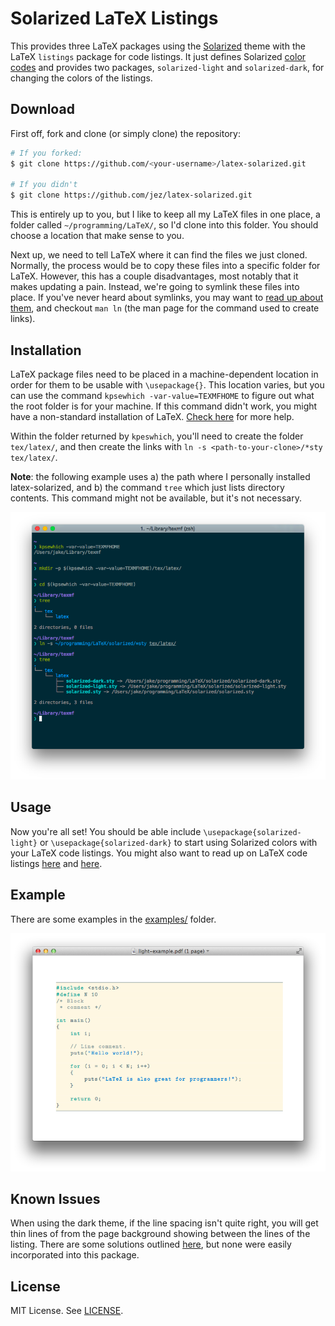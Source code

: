 # Solarized LaTeX Listings

This provides three LaTeX packages using the [Solarized][solarized] theme with the LaTeX `listings` package for code listings. It just defines Solarized [color codes][colors] and provides two packages, `solarized-light` and `solarized-dark`, for changing the colors of the listings.

## Download

First off, fork and clone (or simply clone) the repository:

```bash
# If you forked:
$ git clone https://github.com/<your-username>/latex-solarized.git

# If you didn't
$ git clone https://github.com/jez/latex-solarized.git
```

This is entirely up to you, but I like to keep all my LaTeX files in one place, a folder called `~/programming/LaTeX/`, so I'd clone into this folder. You should choose a location that make sense to you.

Next up, we need to tell LaTeX where it can find the files we just cloned. Normally, the process would be to copy these files into a specific folder for LaTeX. However, this has a couple disadvantages, most notably that it makes updating a pain. Instead, we're going to symlink these files into place. If you've never heard about symlinks, you may want to [read up about them][symlinks], and checkout `man ln` (the man page for the command used to create links).

## Installation

LaTeX package files need to be placed in a machine-dependent location in order for them to be usable with `\usepackage{}`. This location varies, but you can use the command `kpsewhich -var-value=TEXMFHOME` to figure out what the root folder is for your machine. If this command didn't work, you might have a non-standard installation of LaTeX. [Check here][latex-packages] for more help.

Within the folder returned by `kpeswhich`, you'll need to create the folder `tex/latex/`, and then create the links with `ln -s <path-to-your-clone>/*sty tex/latex/`.

__Note__: the following example uses a) the path where I personally installed latex-solarized, and b) the command `tree` which just lists directory contents. This command might not be available, but it's not necessary.

![Installation](images/installation.png)

## Usage

Now you're all set! You should be able include `\usepackage{solarized-light}` or `\usepackage{solarized-dark}` to start using Solarized colors with your LaTeX code listings. You might also want to read up on LaTeX code listings [here][wiki] and [here][manual].

## Example

There are some examples in the [examples/](examples) folder.

![Light example](images/light-example.png)

## Known Issues

When using the dark theme, if the line spacing isn't quite right, you will get thin lines of from the page background showing between the lines of the listing. There are some solutions outlined [here][lines], but none were easily incorporated into this package.

## License

MIT License. See [LICENSE](LICENSE).

[solarized]: http://ethanschoonover.com/solarized
[colors]: solarized.sty
[symlinks]: https://kb.iu.edu/d/abbe
[latex-packages]: http://tex.stackexchange.com/a/1167
[lines]: http://stackoverflow.com/questions/3374151/stripes-in-background-color-drawn-by-listings-package
[wiki]: http://en.wikibooks.org/wiki/LaTeX/Source_Code_Listings
[manual]: http://texdoc.net/texmf-dist/doc/latex/listings/listings.pdf

